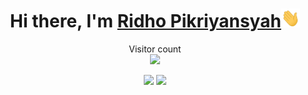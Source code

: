 <div align="center">
  <h1>Hi there, I'm <a href='https://www.instagram.com/ridh15_/'>Ridho Pikriyansyah</a><img src="https://github.com/ABSphreak/ABSphreak/blob/master/gifs/Hi.gif" width="30px" height="30px"></h1>
</div>

<p align="center"> 
  Visitor count<br>
  <img src="https://profile-counter.glitch.me/roxyzc/count.svg" />
</p>

<p align = "center">
  <img src = "https://github-readme-stats.vercel.app/api?username=roxyzc&show_icons=true&theme=bear" width = 350>
  <img src = "https://github-readme-streak-stats.herokuapp.com?user=roxyzc&theme=dark&hide_border=true" width = 360>
</p>

<br/>
<br/>
